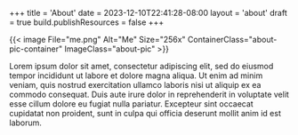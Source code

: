 +++
title = 'About'
date = 2023-12-10T22:41:28-08:00
layout = 'about'
draft = true
build.publishResources = false
+++

{{< image File="me.png" Alt="Me" Size="256x" ContainerClass="about-pic-container" ImageClass="about-pic" >}}

Lorem ipsum dolor sit amet, consectetur adipiscing elit, sed do eiusmod tempor incididunt ut labore et dolore magna aliqua. Ut enim ad minim veniam, quis nostrud exercitation ullamco laboris nisi ut aliquip ex ea commodo consequat. Duis aute irure dolor in reprehenderit in voluptate velit esse cillum dolore eu fugiat nulla pariatur. Excepteur sint occaecat cupidatat non proident, sunt in culpa qui officia deserunt mollit anim id est laborum.

